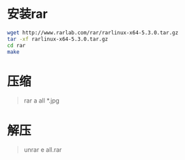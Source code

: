# 安装rar
~~~ bash
wget http://www.rarlab.com/rar/rarlinux-x64-5.3.0.tar.gz
tar -xf rarlinux-x64-5.3.0.tar.gz
cd rar
make
~~~ 
# 压缩
> rar a all *.jpg
# 解压
> unrar e all.rar
